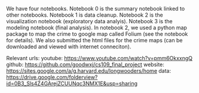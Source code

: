 We have four notebooks. Notebook 0 is the summary notebook linked to other notebooks. Notebook 1 is data cleanup. Notebook 2 is the visualization notebook (exploratory data analyis). Notebook 3 is the modeling notebook (final analysis). In notebook 2, we used a python map package to map the crime to google map called Folium (see the notebook for details). We also submitted the html files for the crime maps (can be downloaded and viewed with internet conneciton).

Relevant urls:
youtube: https://www.youtube.com/watch?v=pmm6OkxxngQ
github: https://github.com/goodwxj/cs109_final_project
website: https://sites.google.com/a/g.harvard.edu/longwooders/home
data: https://drive.google.com/folderview?id=0B3_Sls4Z4GArejZCUUNqc3NMX1E&usp=sharing
